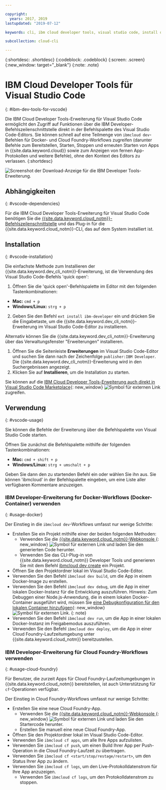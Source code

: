 ```yaml
---

copyright:
  years: 2017, 2019
lastupdated: "2019-07-12"

keywords: cli, ibm cloud developer tools, visual studio code, install developer tools, developer extension, vscode cli, vscode plugin, cloud foundry vscode

subcollection: cloud-cli

---
```


{:shortdesc: .shortdesc}
{:codeblock: .codeblock}
{:screen: .screen}
{:new_window: target="_blank"}
{:note: .note}

# IBM Cloud Developer Tools für Visual Studio Code
{: #ibm-dev-tools-for-vscode}

Die IBM Cloud Developer Tools-Erweiterung für Visual Studio Code ermöglicht den Zugriff auf Funktionen über die IBM Developer-Befehlszeilenschnittstelle direkt in der Befehlspalette des Visual Studio Code-Editors. Sie können schnell auf eine Teilmenge von `ibmcloud dev`-Befehlen für Docker- und Cloud Foundry-Workflows zugreifen (darunter Befehle zum Bereitstellen, Starten, Stoppen und erneuten Starten von Apps in {{site.data.keyword.cloud}} sowie zum Anzeigen von fernen App-Protokollen und weitere Befehle), ohne den Kontext des Editors zu verlassen.
{:shortdesc}

![Screenshot der Download-Anzeige für die IBM Developer Tools-Erweiterung.](../images/vscode.png "Download-Anzeige für Erweiterung in Visual Studio Code")

## Abhängigkeiten
{: #vscode-dependencies}

Für die IBM Cloud Developer Tools-Erweiterung für Visual Studio Code benötigen Sie die [{{site.data.keyword.cloud_notm}}-Befehlszeilenschnittstelle](/docs/cli?topic=cloud-cli-getting-started) und das Plug-in für die {{site.data.keyword.cloud_notm}}-CLI, das auf dem System installiert ist.

## Installation
{: #vscode-installation}

Die einfachste Methode zum Installieren der {{site.data.keyword.dev_cli_notm}}-Erweiterung, ist die Verwendung des Visual Studio Code-Befehls 'quick open':

1. Öffnen Sie die 'quick open'-Befehlspalette im Editor mit den folgenden Tastenkombinationen:

  * **Mac:** `cmd + p`
  * **Windows/Linux:** `strg + p`

2. Geben Sie den Befehl `ext install ibm-developer` ein und drücken Sie die Eingabetaste, um die {{site.data.keyword.dev_cli_notm}}-Erweiterung im Visual Studio Code-Editor zu installieren.

Alternativ können Sie die {{site.data.keyword.dev_cli_notm}}-Erweiterung über das Verwaltungsfenster "Erweiterungen" installieren.

1. Öffnen Sie die Seitenleiste **Erweiterungen** im Visual Studio Code-Editor und suchen Sie dann nach der Zeichenfolge `publisher:IBM Developer`. Die {{site.data.keyword.dev_cli_notm}}-Erweiterung wird in den Suchergebnissen angezeigt.  
2. Klicken Sie auf **Installieren**, um die Installation zu starten.

Sie können auf die [IBM Cloud Developer Tools-Erweiterung auch direkt in Visual Studio Code Marketplace](https://marketplace.visualstudio.com/items?itemName=IBM.ibm-developer){: new_window} ![Symbol für externen Link](../../icons/launch-glyph.svg "Symbol für externen Link") zugreifen.

## Verwendung
{: #vscode-usage}

Sie können die Befehle der Erweiterung über die Befehlspalette von Visual Studio Code starten.

Öffnen Sie zunächst die Befehlspalette mithilfe der folgenden Tastenkombinationen:

* **Mac:** `cmd + shift + p`
* **Windows/Linux:** `strg + umschalt + p`

Geben Sie dann den zu startenden Befehl ein oder wählen Sie ihn aus. Sie können 'ibmcloud' in der Befehlspalette eingeben, um eine Liste aller verfügbaren Kommentare anzuzeigen.

### IBM Developer-Erweiterung for Docker-Workflows (Docker-Container) verwenden
{: #usage-docker}

Der Einstieg in die `ibmcloud dev`-Workflows umfasst nur wenige Schritte:
* Erstellen Sie ein Projekt mithilfe einer der beiden folgenden Methoden:
  * Verwenden Sie die [{{site.data.keyword.cloud_notm}}-Webkonsole ](https://{DomainName}/developer/appservice/starter-kits){: new_window} ![Symbol für externen Link](../../icons/launch-glyph.svg "Symbol für externen Link") und laden Sie den generierten Code herunter.
  * Verwenden Sie das CLI-Plug-in von {{site.data.keyword.cloud_notm}} Developer Tools und generieren Sie mit dem Befehl [ibmcloud dev create](/docs/cli/idt?topic=cloud-cli-idt-cli#create) ein Projekt.
* Öffnen Sie den Projektordner lokal im Visual Studio Code-Editor.
* Verwenden Sie den Befehl `ibmcloud dev build`, um die App in einem Docker-Image zu erstellen.
* Verwenden Sie den Befehl `ibmcloud dev debug`, um die App in einer lokalen Docker-Instanz für die Entwicklung auszuführen.
  Hinweis: Zum Debuggen einer Node.js-Anwendung, die in einem lokalen Docker-Container ausgeführt wird, müssen Sie [eine Debugkonfiguration für den lokalen Container hinzufügen](https://github.com/IBM-Cloud/ibm-developer-extension-vscode#debugging-nodejs-apps-within-the-local-docker-container){: new_window} ![Symbol für externen Link](../../icons/launch-glyph.svg "Symbol für externen Link").
  {: note}
* Verwenden Sie den Befehl `ibmcloud dev run`, um die App in einer lokalen Docker-Instanz im Freigabemodus auszuführen.
* Verwenden Sie den Befehl `ibmcloud dev deploy`, um die App in einer Cloud Foundry-Laufzeitumgebung unter {{site.data.keyword.cloud_notm}} bereitzustellen.

### IBM Developer-Erweiterung für Cloud Foundry-Workflows verwenden
{: #usage-cloud-foundry}

Für Benutzer, die zurzeit Apps für Cloud Foundry-Laufzeitumgebungen in {{site.data.keyword.cloud_notm}} bereitstellen, ist auch Unterstützung für `cf`-Operationen verfügbar.

Der Einstieg in Cloud Foundry-Workflows umfasst nur wenige Schritte:
* Erstellen Sie eine neue Cloud Foundry-App.
  * Verwenden Sie die [{{site.data.keyword.cloud_notm}}-Webkonsole ](https://{DomainName}/developer/appservice/starter-kits){: new_window} ![Symbol für externen Link](../../icons/launch-glyph.svg "Symbol für externen Link") und laden Sie den Startercode herunter.
  * Erstellen Sie manuell eine neue Cloud Foundry-App.
* Öffnen Sie den Projektordner lokal im Visual Studio Code-Editor.
* Verwenden Sie `ibmcloud cf apps`, um alle Ihre Apps aufzulisten.
* Verwenden Sie `ibmcloud cf push`, um einen Build Ihrer App per Push-Operation in die Cloud Foundry-Laufzeit zu übertragen.
* Verwenden Sie `ibmcloud cf <start/stop/restage/restart>`, um den Status Ihrer App zu ändern.
* Verwenden Sie `ibmcloud cf logs`, um den Live-Protokolldatenstrom für Ihre App anzuzeigen.
  * Verwenden Sie `ibmcloud cf logs`, um den Protokolldatenstrom zu stoppen.
